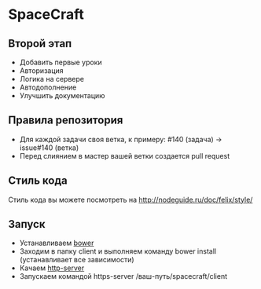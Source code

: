# SpaceCraft

## Второй этап

* Добавить первые уроки
* Авторизация
* Логика на сервере
* Автодополнение
* Улучшить документацию

## Правила репозитория

* Для каждой задачи своя ветка, к примеру: #140 (задача) -> issue#140 (ветка)
* Перед слиянием в мастер вашей ветки создается pull request

## Стиль кода
Стиль кода вы можете посмотреть на http://nodeguide.ru/doc/felix/style/

## Запуск
* Устанавливаем [bower](http://bower.io)
* Заходим в папку client и выполняем команду bower install (устанавливает все зависимости)
* Качаем [http-server](https://www.npmjs.com/package/http-server)
* Запускаем командой https-server /ваш-путь/spacecraft/client

